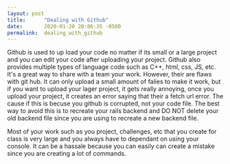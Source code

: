 ```yaml
---
layout: post
title:      "Dealing with Github"
date:       2020-01-20 20:06:35 -0500
permalink:  dealing_with_github
---
```



Github is used to up load your code no matter if its small or a large project and you can edit your code after uploading your project. Github also provides multiple types of language code such as C++, html, css, JS, etc. It's a great way to share with a team your work. However, their are flaws with git hub. It can only upload a small amount of falies to make it work, but if you want to upload your lager project, it gets really annoying, once you upload your project, it creates an error saying that their a fetch url error. The cause if this is becuse you github is corrupted, not your code file. The best way to avoid this is to recreate your rails backend and DO NOT delete your old backend file since you are using to recreate a new backend file.

Most of your work such as you project, challenges, etc that you create for class is very large and you always have to dependant on using your console. It can be a hassale because you can easily can create a mistake since you are creating a lot of commands.
